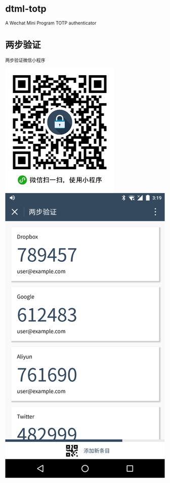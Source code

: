 # dtml-totp
A Wechat Mini Program TOTP authenticator

# 两步验证
两步验证微信小程序


![](https://github.com/weez15/dtml-totp/raw/master/qrcode.jpg)
![](https://github.com/weez15/dtml-totp/raw/master/screenshot.png)